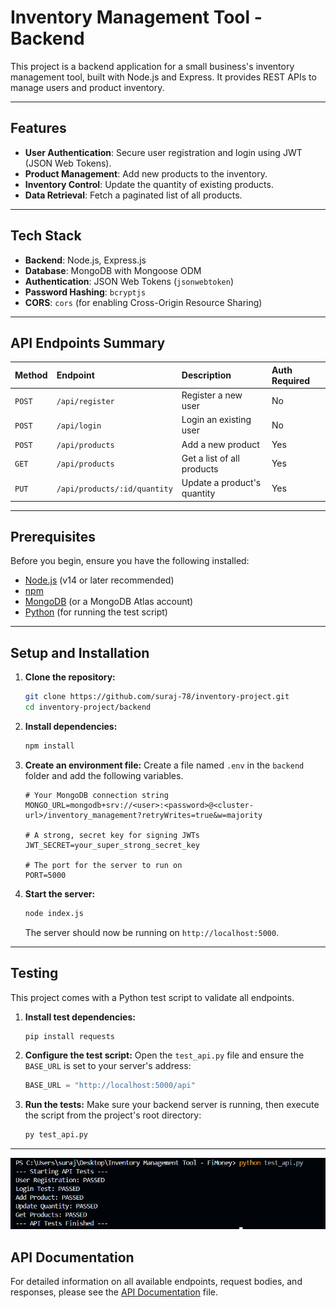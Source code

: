 # Inventory Management Tool - Backend

This project is a backend application for a small business's inventory management tool, built with Node.js and Express. It provides REST APIs to manage users and product inventory.

---

## Features

* **User Authentication**: Secure user registration and login using JWT (JSON Web Tokens).
* **Product Management**: Add new products to the inventory.
* **Inventory Control**: Update the quantity of existing products.
* **Data Retrieval**: Fetch a paginated list of all products.

---

## Tech Stack

* **Backend**: Node.js, Express.js
* **Database**: MongoDB with Mongoose ODM
* **Authentication**: JSON Web Tokens (`jsonwebtoken`)
* **Password Hashing**: `bcryptjs`
* **CORS**: `cors` (for enabling Cross-Origin Resource Sharing)

---

## API Endpoints Summary

| Method | Endpoint                    | Description                  | Auth Required |
| :----- | :-------------------------- | :--------------------------- | :------------ |
| `POST` | `/api/register`             | Register a new user          | No            |
| `POST` | `/api/login`                | Login an existing user       | No            |
| `POST` | `/api/products`             | Add a new product            | Yes           |
| `GET`  | `/api/products`             | Get a list of all products   | Yes           |
| `PUT`  | `/api/products/:id/quantity`| Update a product's quantity  | Yes           |

---

## Prerequisites

Before you begin, ensure you have the following installed:
* [Node.js](https://nodejs.org/) (v14 or later recommended)
* [npm](https://www.npmjs.com/)
* [MongoDB](https://www.mongodb.com/try/download/community) (or a MongoDB Atlas account)
* [Python](https://www.python.org/downloads/) (for running the test script)

---

## Setup and Installation

1.  **Clone the repository:**
    ```bash
    git clone https://github.com/suraj-78/inventory-project.git
    cd inventory-project/backend
    ```

2.  **Install dependencies:**
    ```bash
    npm install
    ```

3.  **Create an environment file:**
    Create a file named `.env` in the `backend` folder and add the following variables.

    ```env
    # Your MongoDB connection string
    MONGO_URL=mongodb+srv://<user>:<password>@<cluster-url>/inventory_management?retryWrites=true&w=majority

    # A strong, secret key for signing JWTs
    JWT_SECRET=your_super_strong_secret_key

    # The port for the server to run on
    PORT=5000
    ```

4.  **Start the server:**
    ```bash
    node index.js
    ```
    The server should now be running on `http://localhost:5000`.

---

## Testing

This project comes with a Python test script to validate all endpoints.

1.  **Install test dependencies:**
    ```bash
    pip install requests
    ```

2.  **Configure the test script:**
    Open the `test_api.py` file and ensure the `BASE_URL` is set to your server's address:
    ```python
    BASE_URL = "http://localhost:5000/api"
    ```

3.  **Run the tests:**
    Make sure your backend server is running, then execute the script from the project's root directory:
    ```bash
    py test_api.py
    ```

---
![Terminal message after success test completion ](./docs/Screenshot%20api-testing.png)

## API Documentation

For detailed information on all available endpoints, request bodies, and responses, please see the [API Documentation](./API_DOCUMENTATION.md) file.